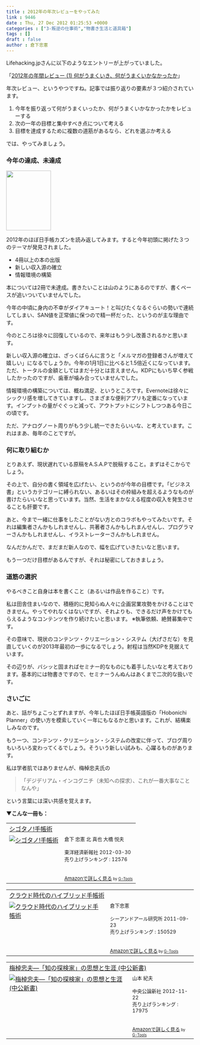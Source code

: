 ```yaml
---
title : 2012年の年次レビューをやってみた
link : 9446
date : Thu, 27 Dec 2012 01:25:53 +0000
categories : ["3-叛逆の仕事術","物書き生活と道具箱"]
tags : []
draft : false
author : 倉下忠憲
---
```


Lifehacking.jpさんに以下のようなエントリーが上がっていました。

「<a href="http://lifehacking.jp/2012/12/annual-review-2012-1/" target="_blank">2012年の年間レビュー (1) 何がうまくいき、何がうまくいかなかったか</a>」

年次レビュー、というやつですね。記事では振り返りの要素が３つ紹介されています。

<ol>
	<li>今年を振り返って何がうまくいったか、何がうまくいかなかったかをレビューする</li>
	<li>次の一年の目標と集中すべき点について考える</li>
	<li>目標を達成するために複数の道筋があるなら、どれを選ぶか考える</li>
</ol>

では、やってみましょう。

<h3>今年の達成、未達成</h3>
<a href="https://rashita.net/blog/wp-content/uploads/2012/12/20121227101525.jpg"><img src="https://rashita.net/blog/wp-content/uploads/2012/12/20121227101525.jpg" alt="" title="20121227101525" width="120" height="160" class="alignright size-full wp-image-9449" /></a>

2012年のほぼ日手帳カズンを読み返してみます。すると今年初頭に掲げた３つのテーマが発見されました。

<ul>
	<li>4冊以上の本の出版</li>
	<li>新しい収入源の確立</li>
	<li>情報環境の構築</li>
</ul>

本については2冊で未達成。書きたいことは山のようにあるのですが、書くペースが追いついていませんでした。

今年の中頃に身内の不幸がダイアキュート！と叫びたくなるぐらいの勢いで連続してしまい、SAN値を正常値に保つので精一杯だった、というのが主な理由です。

今のところは徐々に回復しているので、来年はもう少し改善されるかと思います。

新しい収入源の確立は、ざっくばらんに言うと「メルマガの登録者さんが増えて嬉しい」になるでしょうか。今年の1月1日に比べると1.5倍近くになっています。ただ、トータルの金額としてはまだ十分とは言えません。KDPにもいち早く参戦したかったのですが、歯車が噛み合っていませんでした。

情報環境の構築については、概ね満足、というところです。Evernoteは徐々にシックリ感を増してきていますし、さまざまな便利アプリも定番になっています。インプットの量がぐぐっと減って、アウトプットにシフトしつつある今日この頃です。

ただ、アナログノート周りがもう少し統一できたらいいな、と考えています。これはまあ、毎年のことですが。
<h3>何に取り組むか</h3>
とりあえず、現状遅れている原稿をA.S.A.Pで脱稿すること。まずはそこからでしょう。

その上で、自分の書く領域を広げたい、というのが今年の目標です。「ビジネス書」というカテゴリーに縛られない、あるいはその枠組みを超えるようなものが書けたらいいなと思っています。当然、生活をまかなえる程度の収入を発生させることも肝要です。

あと、今まで一緒に仕事をしたことがない方とのコラボもやってみたいです。それは編集者さんかもしれませんし、共著者さんかもしれまんせんし、プログラマーさんかもしれませんし、イラストレーターさんかもしれません。

なんだかんだで、まだまだ新人なので、幅を広げていきたいなと思います。

もう一つだけ目標があるんですが、それは秘密にしておきましょう。

<h3>道筋の選択</h3>
やるべきこと自身は本を書くこと（あるいは作品を作ること）です。

私は田舎住まいなので、積極的に見知らぬ人々に企画営業攻勢をかけることはできません。やってやれなくはないですが、それよりも、できるだけ声をかけてもらえるようなコンテンツを作り続けたいと思います。
※執筆依頼、絶賛募集中です。

その意味で、現状のコンテンツ・クリエーション・システム（大げさだな）を見直していくのが2013年最初の一歩になるでしょう。射程は当然KDPを見据えています。

その辺りが、バシッと固まればセミナー的なものにも着手したいなと考えております。基本的には物書きですので、セミナーうんぬんはあくまで二次的な扱いです。

<h3>さいごに</h3>
あと、話がちょこっとずれますが、今年したほぼ日手帳英語版の「Hobonichi Planner」の使い方を模索していく一年にもなるかと思います。これが、結構楽しみなのです。

もう一つ、コンテンツ・クリエーション・システムの改変に伴って、ブログ周りもいろいろ変わってくるでしょう。そういう新しい試みも、心躍るものがあります。

私は学者肌ではありませんが、梅棹忠夫氏の

<blockquote>
「デジデリアム・インコグニチ（未知への探求）、これが一番大事なことなんや」
</blockquote>

という言葉には深い共感を覚えます。

<strong>▼こんな一冊も：</strong>
<table  border="0" cellpadding="5"><tr><td colspan="2"><a href="http://www.amazon.co.jp/%E3%82%B7%E3%82%B4%E3%82%BF%E3%83%8E-%E6%89%8B%E5%B8%B3%E8%A1%93-%E5%80%89%E4%B8%8B-%E5%BF%A0%E6%86%B2/dp/4492044574%3FSubscriptionId%3D15SMZCTB9V8NGR2TW082%26tag%3Drashita1000-22%26linkCode%3Dxm2%26camp%3D2025%26creative%3D165953%26creativeASIN%3D4492044574" target="_blank">シゴタノ!手帳術</a><img src="http://www.assoc-amazon.jp/e/ir?t=rashita1000-22&l=ur2&o=9" width="1" height="1" style="border: none;" alt="" /></td></tr><tr><td valign="top"><a href="http://www.amazon.co.jp/%E3%82%B7%E3%82%B4%E3%82%BF%E3%83%8E-%E6%89%8B%E5%B8%B3%E8%A1%93-%E5%80%89%E4%B8%8B-%E5%BF%A0%E6%86%B2/dp/4492044574%3FSubscriptionId%3D15SMZCTB9V8NGR2TW082%26tag%3Drashita1000-22%26linkCode%3Dxm2%26camp%3D2025%26creative%3D165953%26creativeASIN%3D4492044574" target="_blank"><img src="http://ecx.images-amazon.com/images/I/41tCTGWOlbL._SL160_.jpg" border="0" alt="シゴタノ!手帳術" /></a></td><td valign="top"><font size="-1">倉下 忠憲 北 真也 大橋 悦夫 <br /><br />東洋経済新報社  2012-03-30<br />売り上げランキング : 12576<br /><br /><br /><a href="http://www.amazon.co.jp/%E3%82%B7%E3%82%B4%E3%82%BF%E3%83%8E-%E6%89%8B%E5%B8%B3%E8%A1%93-%E5%80%89%E4%B8%8B-%E5%BF%A0%E6%86%B2/dp/4492044574%3FSubscriptionId%3D15SMZCTB9V8NGR2TW082%26tag%3Drashita1000-22%26linkCode%3Dxm2%26camp%3D2025%26creative%3D165953%26creativeASIN%3D4492044574" target="_blank">Amazonで詳しく見る</a></font><font size="-2"> by <a href="http://www.goodpic.com/mt/aws/index.html" >G-Tools</a></font></td></tr></table>

<table  border="0" cellpadding="5"><tr><td colspan="2"><a href="http://www.amazon.co.jp/%E3%82%AF%E3%83%A9%E3%82%A6%E3%83%89%E6%99%82%E4%BB%A3%E3%81%AE%E3%83%8F%E3%82%A4%E3%83%96%E3%83%AA%E3%83%83%E3%83%89%E6%89%8B%E5%B8%B3%E8%A1%93-%E5%80%89%E4%B8%8B%E5%BF%A0%E6%86%B2/dp/4863540914%3FSubscriptionId%3D15SMZCTB9V8NGR2TW082%26tag%3Drashita1000-22%26linkCode%3Dxm2%26camp%3D2025%26creative%3D165953%26creativeASIN%3D4863540914" target="_blank">クラウド時代のハイブリッド手帳術</a><img src="http://www.assoc-amazon.jp/e/ir?t=rashita1000-22&l=ur2&o=9" width="1" height="1" style="border: none;" alt="" /></td></tr><tr><td valign="top"><a href="http://www.amazon.co.jp/%E3%82%AF%E3%83%A9%E3%82%A6%E3%83%89%E6%99%82%E4%BB%A3%E3%81%AE%E3%83%8F%E3%82%A4%E3%83%96%E3%83%AA%E3%83%83%E3%83%89%E6%89%8B%E5%B8%B3%E8%A1%93-%E5%80%89%E4%B8%8B%E5%BF%A0%E6%86%B2/dp/4863540914%3FSubscriptionId%3D15SMZCTB9V8NGR2TW082%26tag%3Drashita1000-22%26linkCode%3Dxm2%26camp%3D2025%26creative%3D165953%26creativeASIN%3D4863540914" target="_blank"><img src="http://ecx.images-amazon.com/images/I/51f4RT2URdL._SL160_.jpg" border="0" alt="クラウド時代のハイブリッド手帳術" /></a></td><td valign="top"><font size="-1">倉下忠憲 <br /><br />シーアンドアール研究所  2011-09-23<br />売り上げランキング : 150529<br /><br /><br /><a href="http://www.amazon.co.jp/%E3%82%AF%E3%83%A9%E3%82%A6%E3%83%89%E6%99%82%E4%BB%A3%E3%81%AE%E3%83%8F%E3%82%A4%E3%83%96%E3%83%AA%E3%83%83%E3%83%89%E6%89%8B%E5%B8%B3%E8%A1%93-%E5%80%89%E4%B8%8B%E5%BF%A0%E6%86%B2/dp/4863540914%3FSubscriptionId%3D15SMZCTB9V8NGR2TW082%26tag%3Drashita1000-22%26linkCode%3Dxm2%26camp%3D2025%26creative%3D165953%26creativeASIN%3D4863540914" target="_blank">Amazonで詳しく見る</a></font><font size="-2"> by <a href="http://www.goodpic.com/mt/aws/index.html" >G-Tools</a></font></td></tr></table>

<table  border="0" cellpadding="5"><tr><td colspan="2"><a href="http://www.amazon.co.jp/%E6%A2%85%E6%A3%B9%E5%BF%A0%E5%A4%AB%E2%80%95%E3%80%8C%E7%9F%A5%E3%81%AE%E6%8E%A2%E6%A4%9C%E5%AE%B6%E3%80%8D%E3%81%AE%E6%80%9D%E6%83%B3%E3%81%A8%E7%94%9F%E6%B6%AF-%E4%B8%AD%E5%85%AC%E6%96%B0%E6%9B%B8-%E5%B1%B1%E6%9C%AC-%E7%B4%80%E5%A4%AB/dp/4121021940%3FSubscriptionId%3D15SMZCTB9V8NGR2TW082%26tag%3Drashita1000-22%26linkCode%3Dxm2%26camp%3D2025%26creative%3D165953%26creativeASIN%3D4121021940" target="_blank">梅棹忠夫―「知の探検家」の思想と生涯 (中公新書)</a><img src="http://www.assoc-amazon.jp/e/ir?t=rashita1000-22&l=ur2&o=9" width="1" height="1" style="border: none;" alt="" /></td></tr><tr><td valign="top"><a href="http://www.amazon.co.jp/%E6%A2%85%E6%A3%B9%E5%BF%A0%E5%A4%AB%E2%80%95%E3%80%8C%E7%9F%A5%E3%81%AE%E6%8E%A2%E6%A4%9C%E5%AE%B6%E3%80%8D%E3%81%AE%E6%80%9D%E6%83%B3%E3%81%A8%E7%94%9F%E6%B6%AF-%E4%B8%AD%E5%85%AC%E6%96%B0%E6%9B%B8-%E5%B1%B1%E6%9C%AC-%E7%B4%80%E5%A4%AB/dp/4121021940%3FSubscriptionId%3D15SMZCTB9V8NGR2TW082%26tag%3Drashita1000-22%26linkCode%3Dxm2%26camp%3D2025%26creative%3D165953%26creativeASIN%3D4121021940" target="_blank"><img src="http://ecx.images-amazon.com/images/I/41BntAa8OqL._SL160_.jpg" border="0" alt="梅棹忠夫―「知の探検家」の思想と生涯 (中公新書)" /></a></td><td valign="top"><font size="-1">山本 紀夫 <br /><br />中央公論新社  2012-11-22<br />売り上げランキング : 17975<br /><br /><br /><a href="http://www.amazon.co.jp/%E6%A2%85%E6%A3%B9%E5%BF%A0%E5%A4%AB%E2%80%95%E3%80%8C%E7%9F%A5%E3%81%AE%E6%8E%A2%E6%A4%9C%E5%AE%B6%E3%80%8D%E3%81%AE%E6%80%9D%E6%83%B3%E3%81%A8%E7%94%9F%E6%B6%AF-%E4%B8%AD%E5%85%AC%E6%96%B0%E6%9B%B8-%E5%B1%B1%E6%9C%AC-%E7%B4%80%E5%A4%AB/dp/4121021940%3FSubscriptionId%3D15SMZCTB9V8NGR2TW082%26tag%3Drashita1000-22%26linkCode%3Dxm2%26camp%3D2025%26creative%3D165953%26creativeASIN%3D4121021940" target="_blank">Amazonで詳しく見る</a></font><font size="-2"> by <a href="http://www.goodpic.com/mt/aws/index.html" >G-Tools</a></font></td></tr></table>

